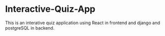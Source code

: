 # Interactive-Quiz-App
This is an interative quiz application using React in frontend and django and postgreSQL in backend.
